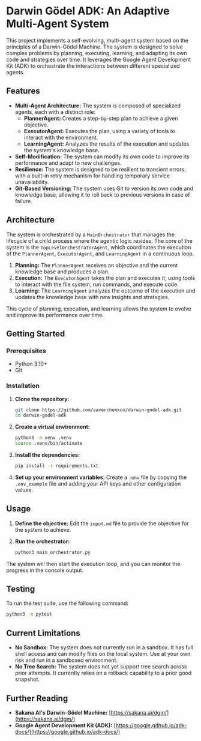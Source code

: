 # Darwin Gödel ADK: An Adaptive Multi-Agent System

This project implements a self-evolving, multi-agent system based on the principles of a Darwin-Gödel Machine. The system is designed to solve complex problems by planning, executing, learning, and adapting its own code and strategies over time. It leverages the Google Agent Development Kit (ADK) to orchestrate the interactions between different specialized agents.

## Features

*   **Multi-Agent Architecture:** The system is composed of specialized agents, each with a distinct role:
    *   **PlannerAgent:** Creates a step-by-step plan to achieve a given objective.
    *   **ExecutorAgent:** Executes the plan, using a variety of tools to interact with the environment.
    *   **LearningAgent:** Analyzes the results of the execution and updates the system's knowledge base.
*   **Self-Modification:** The system can modify its own code to improve its performance and adapt to new challenges.
*   **Resilience:** The system is designed to be resilient to transient errors, with a built-in retry mechanism for handling temporary service unavailability.
*   **Git-Based Versioning:** The system uses Git to version its own code and knowledge base, allowing it to roll back to previous versions in case of failure.

## Architecture

The system is orchestrated by a `MainOrchestrator` that manages the lifecycle of a child process where the agentic logic resides. The core of the system is the `TopLevelOrchestratorAgent`, which coordinates the execution of the `PlannerAgent`, `ExecutorAgent`, and `LearningAgent` in a continuous loop.

1.  **Planning:** The `PlannerAgent` receives an objective and the current knowledge base and produces a plan.
2.  **Execution:** The `ExecutorAgent` takes the plan and executes it, using tools to interact with the file system, run commands, and execute code.
3.  **Learning:** The `LearningAgent` analyzes the outcome of the execution and updates the knowledge base with new insights and strategies.

This cycle of planning, execution, and learning allows the system to evolve and improve its performance over time.

## Getting Started

### Prerequisites

*   Python 3.10+
*   Git

### Installation

1.  **Clone the repository:**
    ```bash
    git clone https://github.com/saverchenkov/darwin-godel-adk.git
    cd darwin-godel-adk
    ```

2.  **Create a virtual environment:**
    ```bash
    python3 -m venv .venv
    source .venv/bin/activate
    ```

3.  **Install the dependencies:**
    ```bash
    pip install -r requirements.txt
    ```

4.  **Set up your environment variables:**
    Create a `.env` file by copying the `.env_example` file and adding your API keys and other configuration values.

## Usage

1.  **Define the objective:**
    Edit the `input.md` file to provide the objective for the system to achieve.

2.  **Run the orchestrator:**
    ```bash
    python3 main_orchestrator.py
    ```

The system will then start the execution loop, and you can monitor the progress in the console output.

## Testing

To run the test suite, use the following command:

```bash
python3 -m pytest
```

## Current Limitations

*   **No Sandbox:** The system does not currently run in a sandbox. It has full shell access and can modify files on the local system. Use at your own risk and run in a sandboxed environment.
*   **No Tree Search:** The system does not yet support tree search across prior attempts. It currently relies on a rollback capability to a prior good snapshot.

## Further Reading

*   **Sakana AI's Darwin-Gödel Machine:** [https://sakana.ai/dgm/](https://sakana.ai/dgm/)
*   **Google Agent Development Kit (ADK):** [https://google.github.io/adk-docs/](https://google.github.io/adk-docs/)